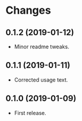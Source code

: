 # Changes

## 0.1.2 (2019-01-12)

* Minor readme tweaks.

## 0.1.1 (2019-01-11)

* Corrected usage text.

## 0.1.0 (2019-01-09)

* First release.